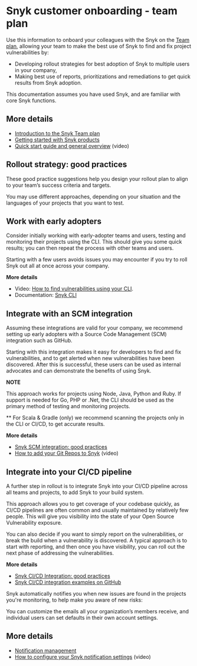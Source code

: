 # Snyk customer onboarding - team plan

Use this information to onboard your colleagues with the Snyk on the [Team plan](https://snyk.io/plans/), allowing your team to make the best use of Snyk to find and fix project vulnerabilities by:

* Developing rollout strategies for best adoption of Snyk to multiple users in your company, 
* Making best use of reports, prioritizations and remediations to get quick results from Snyk adoption.

This documentation assumes you have used Snyk, and are familiar with core Snyk functions.

## More details

* [Introduction to the Snyk Team plan](https://support.snyk.io/hc/en-us/articles/360018365737)
* [Getting started with Snyk products](https://snyk.gitbook.io/user-docs/getting-started/getting-started-snyk-products) 
* [Quick start guide and general overview](https://www.youtube.com/watch?v=PCculVmSPtg&list=PLkgGOmXHS2S3txqFVxiVNVt2AYIXmaH6c&index=6) \(video\)

## Rollout strategy: good practices

These good practice suggestions help you design your rollout plan to align to your team’s success criteria and targets.

You may use different approaches, depending on your situation and the languages of your projects that you want to test.

## Work with early adopters

Consider initially working with early-adopter teams and users, testing and monitoring their projects using the CLI. This should give you some quick results; you can then repeat the process with other teams and users.

Starting with a few users avoids issues you may encounter if you try to roll Snyk out all at once across your company.

**More details**

* Video: [How to find vulnerabilities using your CLI](https://www.youtube.com/watch?v=h9-pP6nOldo&list=PLkgGOmXHS2S3txqFVxiVNVt2AYIXmaH6c&index=2). 
* Documentation: [Snyk CLI](https://snyk.gitbook.io/user-docs/snyk-cli) 

## Integrate with an SCM integration

Assuming these integrations are valid for your company, we recommend setting up early adopters with a Source Code Management \(SCM\) integration such as GitHub.

Starting with this integration makes it easy for developers to find and fix vulnerabilities, and to get alerted when new vulnerabilities have been discovered. After this is successful, these users can be used as internal advocates and can demonstrate the benefits of using Snyk.

**NOTE**

This approach works for projects using Node, Java, Python and Ruby. If support is needed for Go, PHP or .Net, the CLI should be used as the primary method of testing and monitoring projects.

\*\* For Scala & Gradle \(only\) we recommend scanning the projects only in the CLI or CI/CD, to get accurate results.

**More details**

* [Snyk SCM integration: good practices](https://support.snyk.io/hc/en-us/articles/360018010597)
* [How to add your Git Repos to Snyk](https://www.youtube.com/watch?v=Krs8IOGy87Q&list=PLkgGOmXHS2S3txqFVxiVNVt2AYIXmaH6c&index=2&t=4s) \(video\)

## Integrate into your CI/CD pipeline

A further step in rollout is to integrate Snyk into your CI/CD pipeline across all teams and projects, to add Snyk to your build system.

This approach allows you to get coverage of your codebase quickly, as CI/CD pipelines are often common and usually maintained by relatively few people. This will give you visibility into the state of your Open Source Vulnerability exposure.

You can also decide if you want to simply report on the vulnerabilities, or break the build when a vulnerability is discovered. A typical approach is to start with reporting, and then once you have visibility, you can roll out the next phase of addressing the vulnerabilities.

**More details**

* [Snyk CI/CD Integration: good practices](https://snyk.gitbook.io/user-docs/getting-started/snyk-billing-plan-onboarding/snyk-cicd-integration-good-practices)
* [Snyk CI/CD integration examples on GitHub](https://github.com/snyk-labs/snyk-cicd-integration-examples) 

Snyk automatically notifies you when new issues are found in the projects you're monitoring, to help make you aware of new risks:

You can customize the emails all your organization’s members receive, and individual users can set defaults in their own account settings.

## More details

* [Notification management](https://snyk.gitbook.io/user-docs/user-and-group-management/notifications/notification-management)
* [How to configure your Snyk notification settings](https://www.youtube.com/watch?v=MyLgmcHUrL4&list=PLkgGOmXHS2S3txqFVxiVNVt2AYIXmaH6c&index=5) \(video\)

